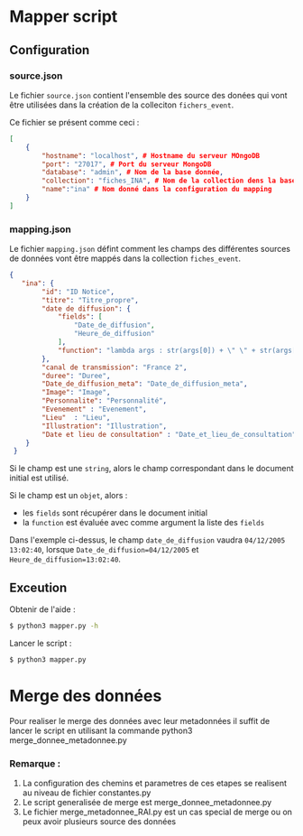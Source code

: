# Mapper script
## Configuration
### source.json
Le fichier `source.json` contient l'ensemble des source des donées qui vont être utilisées dans la création de la colleciton `fichers_event`.

Ce fichier se présent comme ceci :
```json
[
    {
        "hostname": "localhost", # Hostname du serveur MOngoDB
        "port": "27017", # Port du serveur MongoDB
        "database": "admin", # Nom de la base donnée,
        "collection": "fiches_INA", # Nom de la collection dens la base de données
        "name":"ina" # Nom donné dans la configuration du mapping
    }
]
```

### mapping.json

Le fichier `mapping.json` défint comment les champs des différentes sources de données vont être mappés dans la collection `fiches_event`.

```json
{
   "ina": {
        "id": "ID Notice",
        "titre": "Titre_propre",
        "date de diffusion": {
            "fields": [
                "Date_de_diffusion",
                "Heure_de_diffusion"
            ],
            "function": "lambda args : str(args[0]) + \" \" + str(args[1]) if len(args) > 1 else args[0]"
        },
        "canal de transmission": "France 2",
        "duree": "Duree",
        "Date_de_diffusion_meta": "Date_de_diffusion_meta",
        "Image": "Image",
        "Personnalite": "Personnalité",
        "Evenement"	: "Evenement",
        "Lieu"	: "Lieu",
        "Illustration":	"Illustration",
        "Date et lieu de consultation" : "Date_et_lieu_de_consultation"
    }
 }
```

Si le champ est une `string`, alors le champ correspondant dans le document initial est utilisé.

Si le champ est un `objet`, alors :

 - les `fields` sont récupérer dans le document initial
 - la `function` est évaluée avec comme argument la liste des `fields` 
 
Dans l'exemple ci-dessus, le champ `date_de_diffusion` vaudra `04/12/2005 13:02:40`, lorsque `Date_de_diffusion=04/12/2005` et `Heure_de_diffusion=13:02:40`. 


## Exceution

Obtenir de l'aide : 

```bash
$ python3 mapper.py -h
```

Lancer le script :
```bash
$ python3 mapper.py
```
# Merge des données 
Pour realiser le merge des données avec leur metadonnées il suffit de lancer le script en utilisant 
la commande python3 merge_donnee_metadonnee.py

### Remarque :
1. La configuration des chemins et parametres de ces etapes se realisent au niveau de fichier constantes.py
2. Le script generalisée de merge est merge_donnee_metadonnee.py
3. Le fichier merge_metadonnee_RAI.py est un cas special de merge ou on peux avoir plusieurs source des données
